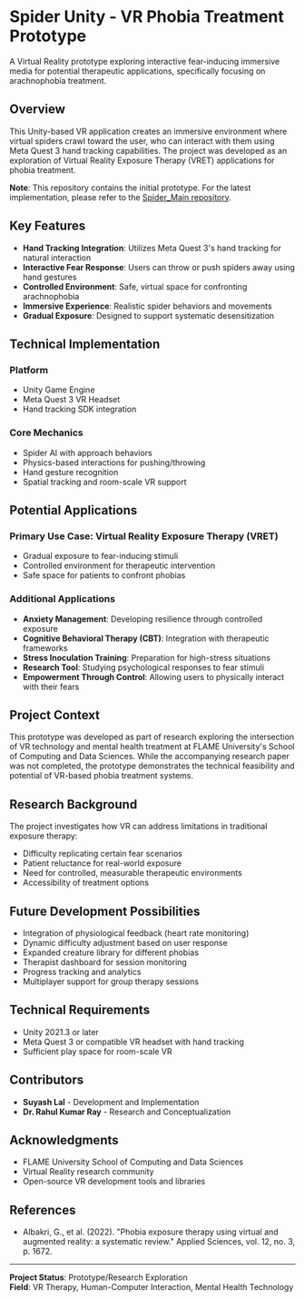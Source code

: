 # Spider Unity - VR Phobia Treatment Prototype

A Virtual Reality prototype exploring interactive fear-inducing immersive media for potential therapeutic applications, specifically focusing on arachnophobia treatment.

## Overview

This Unity-based VR application creates an immersive environment where virtual spiders crawl toward the user, who can interact with them using Meta Quest 3 hand tracking capabilities. The project was developed as an exploration of Virtual Reality Exposure Therapy (VRET) applications for phobia treatment.

**Note**: This repository contains the initial prototype. For the latest implementation, please refer to the [Spider_Main repository](https://github.com/rk4500/Spider_Main).

## Key Features

- **Hand Tracking Integration**: Utilizes Meta Quest 3's hand tracking for natural interaction
- **Interactive Fear Response**: Users can throw or push spiders away using hand gestures
- **Controlled Environment**: Safe, virtual space for confronting arachnophobia
- **Immersive Experience**: Realistic spider behaviors and movements
- **Gradual Exposure**: Designed to support systematic desensitization

## Technical Implementation

### Platform
- Unity Game Engine
- Meta Quest 3 VR Headset
- Hand tracking SDK integration

### Core Mechanics
- Spider AI with approach behaviors
- Physics-based interactions for pushing/throwing
- Hand gesture recognition
- Spatial tracking and room-scale VR support

## Potential Applications

### Primary Use Case: Virtual Reality Exposure Therapy (VRET)
- Gradual exposure to fear-inducing stimuli
- Controlled environment for therapeutic intervention
- Safe space for patients to confront phobias

### Additional Applications
- **Anxiety Management**: Developing resilience through controlled exposure
- **Cognitive Behavioral Therapy (CBT)**: Integration with therapeutic frameworks
- **Stress Inoculation Training**: Preparation for high-stress situations
- **Research Tool**: Studying psychological responses to fear stimuli
- **Empowerment Through Control**: Allowing users to physically interact with their fears

## Project Context

This prototype was developed as part of research exploring the intersection of VR technology and mental health treatment at FLAME University's School of Computing and Data Sciences. While the accompanying research paper was not completed, the prototype demonstrates the technical feasibility and potential of VR-based phobia treatment systems.

## Research Background

The project investigates how VR can address limitations in traditional exposure therapy:
- Difficulty replicating certain fear scenarios
- Patient reluctance for real-world exposure
- Need for controlled, measurable therapeutic environments
- Accessibility of treatment options

## Future Development Possibilities

- Integration of physiological feedback (heart rate monitoring)
- Dynamic difficulty adjustment based on user response
- Expanded creature library for different phobias
- Therapist dashboard for session monitoring
- Progress tracking and analytics
- Multiplayer support for group therapy sessions

## Technical Requirements

- Unity 2021.3 or later
- Meta Quest 3 or compatible VR headset with hand tracking
- Sufficient play space for room-scale VR

## Contributors

- **Suyash Lal** - Development and Implementation
- **Dr. Rahul Kumar Ray** - Research and Conceptualization

## Acknowledgments

- FLAME University School of Computing and Data Sciences
- Virtual Reality research community
- Open-source VR development tools and libraries

## References

- Albakri, G., et al. (2022). "Phobia exposure therapy using virtual and augmented reality: a systematic review." Applied Sciences, vol. 12, no. 3, p. 1672.

---

**Project Status**: Prototype/Research Exploration    
**Field**: VR Therapy, Human-Computer Interaction, Mental Health Technology